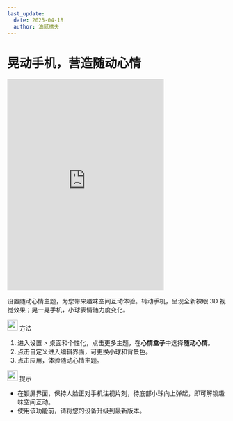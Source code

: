 ```yaml
---
last_update:
  date: 2025-04-18
  author: 油腻樵夫
---
```


# 晃动手机，营造随动心情

<iframe src="https://tips-p01-drcn.dbankcdn.cn/MODEL/EMUI/C00B030/resource/card/202508300vZjQz/zh-cn/image/video/10044753_f004_Theme.mp4#toolbar=0" scrolling="no" border="0" frameborder="no" framespacing="0" allowfullscreen="true" width="360" height="486"> </iframe>


设置随动心情主题，为您带来趣味空间互动体验。转动手机，呈现全新裸眼 3D 视觉效果；晃一晃手机，小球表情随力度变化。

<img src="https://tips-p01-drcn.dbankcdn.cn/MODEL/EMUI/C00B030/resource/card/202503041becsx/zh-cn/image/common/buttons/fig_method.png" width="24" height="24"/> 方法

1.  进入设置 > 桌面和个性化，点击更多主题，在**心情盒子**中选择**随动心情**。
2.  点击自定义进入编辑界面，可更换小球和背景色。
3.  点击应用，体验随动心情主题。


<img src="https://tips-p01-drcn.dbankcdn.cn/MODEL/EMUI/C00B030/resource/card/202508300vZjQz/zh-cn/image/common/buttons/fig_tips.png" width="24" height="24"/> 提示

+   在锁屏界面，保持人脸正对手机注视片刻，待底部小球向上弹起，即可解锁趣味空间互动。
+   使用该功能前，请将您的设备升级到最新版本。
